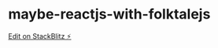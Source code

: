 # maybe-reactjs-with-folktalejs

[Edit on StackBlitz ⚡️](https://stackblitz.com/edit/maybe-reactjs-with-folktalejs)